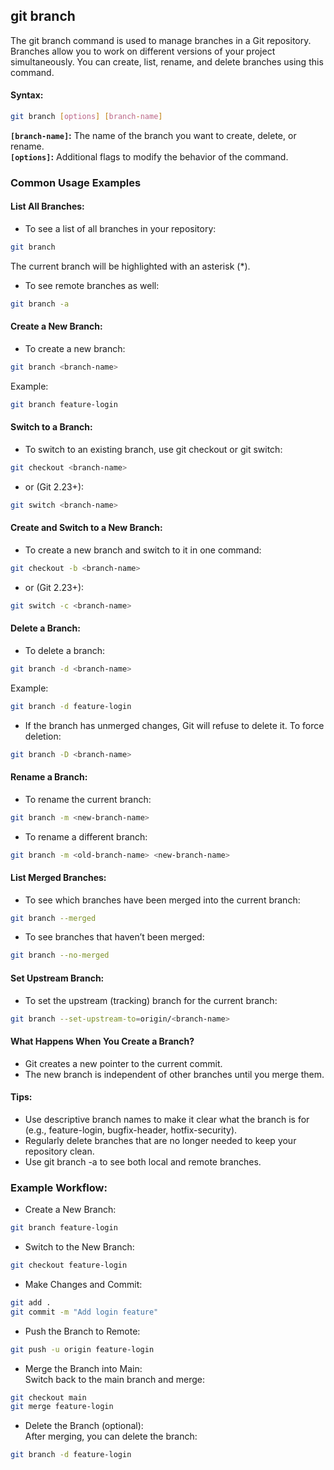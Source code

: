 ## git branch
The git branch command is used to manage branches in a Git repository. Branches allow you to work on different versions of your project simultaneously. You can create, list, rename, and delete branches using this command.
#### Syntax:
```bash
git branch [options] [branch-name]
```
**`[branch-name]`:** The name of the branch you want to create, delete, or rename.  
**`[options]`:** Additional flags to modify the behavior of the command.
### Common Usage Examples
#### List All Branches:
- To see a list of all branches in your repository:
```bash
git branch
```
The current branch will be highlighted with an asterisk (*).
- To see remote branches as well:
```bash
git branch -a
```
#### Create a New Branch:
- To create a new branch:
```bash
git branch <branch-name>
```
Example:
```bash
git branch feature-login
```
#### Switch to a Branch:
- To switch to an existing branch, use git checkout or git switch:
``` bash
git checkout <branch-name>
```
- or (Git 2.23+):
```bash
git switch <branch-name>
```
#### Create and Switch to a New Branch:
- To create a new branch and switch to it in one command:
```bash
git checkout -b <branch-name>
```
- or (Git 2.23+):
```bash
git switch -c <branch-name>
```
#### Delete a Branch:
- To delete a branch:
```bash
git branch -d <branch-name>
```
Example:
```bash
git branch -d feature-login
```
- If the branch has unmerged changes, Git will refuse to delete it. To force deletion:
```bash
git branch -D <branch-name>
```
#### Rename a Branch:
- To rename the current branch:
```bash
git branch -m <new-branch-name>
```
- To rename a different branch:
```bash
git branch -m <old-branch-name> <new-branch-name>
```
#### List Merged Branches:
- To see which branches have been merged into the current branch:
```bash
git branch --merged
```
- To see branches that haven’t been merged:
```bash
git branch --no-merged
```
#### Set Upstream Branch:
- To set the upstream (tracking) branch for the current branch:
```bash
git branch --set-upstream-to=origin/<branch-name>
```
#### What Happens When You Create a Branch?
- Git creates a new pointer to the current commit.
- The new branch is independent of other branches until you merge them.
#### Tips:
- Use descriptive branch names to make it clear what the branch is for (e.g., feature-login, bugfix-header, hotfix-security).
- Regularly delete branches that are no longer needed to keep your repository clean.
- Use git branch -a to see both local and remote branches.
### Example Workflow:
- Create a New Branch:
```bash
git branch feature-login
```
- Switch to the New Branch:
```bash
git checkout feature-login
```
- Make Changes and Commit:
```bash
git add .
git commit -m "Add login feature"
```
- Push the Branch to Remote:
```bash
git push -u origin feature-login
```
- Merge the Branch into Main:  
Switch back to the main branch and merge:
```bash
git checkout main
git merge feature-login
```
- Delete the Branch (optional):  
After merging, you can delete the branch:
```bash
git branch -d feature-login
```
